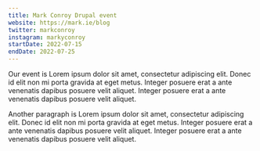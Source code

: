 ```yaml
---
title: Mark Conroy Drupal event
website: https://mark.ie/blog
twitter: markconroy
instagram: markyconroy
startDate: 2022-07-15
endDate: 2022-07-25
---
```


Our event is Lorem ipsum dolor sit amet, consectetur adipiscing elit. Donec id elit non mi porta gravida at eget metus. Integer posuere erat a ante venenatis dapibus posuere velit aliquet. Integer posuere erat a ante venenatis dapibus posuere velit aliquet.

Another paragraph is Lorem ipsum dolor sit amet, consectetur adipiscing elit. Donec id elit non mi porta gravida at eget metus. Integer posuere erat a ante venenatis dapibus posuere velit aliquet. Integer posuere erat a ante venenatis dapibus posuere velit aliquet.
